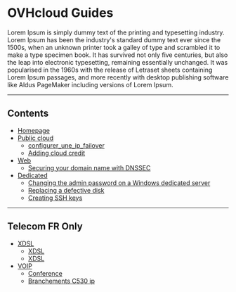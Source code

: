 # OVHcloud Guides


Lorem Ipsum is simply dummy text of the printing and typesetting industry.
Lorem Ipsum has been the industry's standard dummy text ever since the 1500s, when an unknown printer took a galley of type and scrambled it to make a type specimen book.
It has survived not only five centuries, but also the leap into electronic typesetting, remaining essentially unchanged. 
It was popularised in the 1960s with the release of Letraset sheets containing Lorem Ipsum passages, and more recently with desktop publishing software like Aldus PageMaker including versions of Lorem Ipsum.

-----
## Contents
+ [Homepage](home.en-ie.md)
+ [Public cloud](platform/public-cloud/configure-a-failover-ip/guide.fr-fr.md)
   + [configurer_une_ip_failover](platform/public-cloud/configure-a-failover-ip/guide.fr-fr.md)
   + [Adding cloud credit](platform/public-cloud/add_cloud_credit_to_project/guide.en-gb.md)
+ [Web](platform/public-cloud/configure-a-failover-ip/guide.fr-fr.md)
   + [Securing your domain name with DNSSEC](web/domains/dns_dnssec/guide.en-ie.md)
+ [Dedicated](cloud/dedicated/product.en-ie.md)
   + [Changing the admin password on a Windows dedicated server](cloud/dedicated/changing-admin-password-on-windows/guide.en-ie.md)
   + [Replacing a defective disk](cloud/dedicated/disk_replacement/guide.en-ie.md)
   + [Creating SSH keys](cloud/dedicated/creating-ssh-keys-dedicated/guide.en-ie.md)

-----
## Telecom FR Only
+ [XDSL]()
    + [XDSL](telecom/xdsl/comment_resilier_mon_acces_xdsl/guide.fr-fr.md)
    + [XDSL](telecom/xdsl/comment_activer_backup_LTE/guide.fr-fr.md)
+ [VOIP]()
    + [Conference](telecom/voip/conference/guide.fr-fr.md)
    + [Branchements C530 ip](telecom/voip/branchements_du_c530_ip/guide.fr-fr.md)
